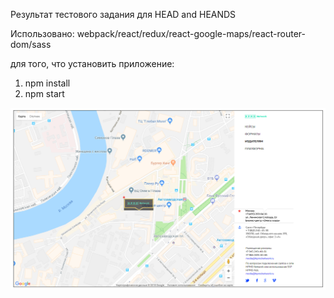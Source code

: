 Результат тестового задания для HEAD and HEANDS

Использовано: webpack/react/redux/react-google-maps/react-router-dom/sass

для того, что установить приложение:
1) npm install
2) npm start

![Скриншот](https://github.com/Neremeev/Source/blob/master/img/react-redux-google-maps-station.png)
